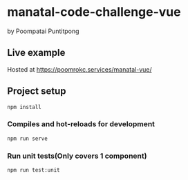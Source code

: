 # manatal-code-challenge-vue
by Poompatai Puntitpong

## Live example
Hosted at https://poomrokc.services/manatal-vue/

## Project setup
```
npm install
```

### Compiles and hot-reloads for development
```
npm run serve
```

### Run unit tests(Only covers 1 component)
```
npm run test:unit
```
